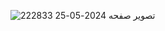 ![تصویر صفحه 2024-05-25 222833](https://github.com/Mr-Banana-2045/DosPing/assets/109140672/43f70ea3-0447-44fa-a577-353f988c1359)
